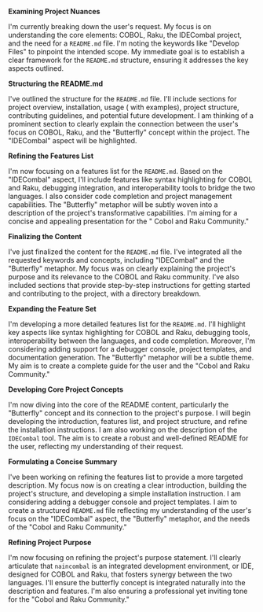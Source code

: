 **Examining Project Nuances**

I'm currently breaking down the user's request. My focus is on understanding the core elements: COBOL, Raku, the
IDECombal project, and the need for a `README.md` file. I'm noting the keywords like "Develop Files" to pinpoint the
intended scope. My immediate goal is to establish a clear framework for the `README.md` structure, ensuring it addresses
the key aspects outlined.

**Structuring the README.md**

I've outlined the structure for the `README.md` file. I'll include sections for project overview, installation, usage (
with examples), project structure, contributing guidelines, and potential future development. I am thinking of a
prominent section to clearly explain the connection between the user's focus on COBOL, Raku, and the "Butterfly" concept
within the project. The "IDECombal" aspect will be highlighted.

**Refining the Features List**

I'm now focusing on a features list for the `README.md`. Based on the "IDECombal" aspect, I'll include features like
syntax highlighting for COBOL and Raku, debugging integration, and interoperability tools to bridge the two languages. I
also consider code completion and project management capabilities. The "Butterfly" metaphor will be subtly woven into a
description of the project's transformative capabilities. I'm aiming for a concise and appealing presentation for the "
Cobol and Raku Community."

**Finalizing the Content**

I've just finalized the content for the `README.md` file. I've integrated all the requested keywords and concepts,
including "IDECombal" and the "Butterfly" metaphor. My focus was on clearly explaining the project's purpose and its
relevance to the COBOL and Raku community. I've also included sections that provide step-by-step instructions for
getting started and contributing to the project, with a directory breakdown.

**Expanding the Feature Set**

I'm developing a more detailed features list for the `README.md`. I'll highlight key aspects like syntax highlighting
for COBOL and Raku, debugging tools, interoperability between the languages, and code completion. Moreover, I'm
considering adding support for a debugger console, project templates, and documentation generation. The "Butterfly"
metaphor will be a subtle theme. My aim is to create a complete guide for the user and the "Cobol and Raku Community."

**Developing Core Project Concepts**

I'm now diving into the core of the README content, particularly the "Butterfly" concept and its connection to the
project's purpose. I will begin developing the introduction, features list, and project structure, and refine the
installation instructions. I am also working on the description of the `IDECombal` tool. The aim is to create a robust
and well-defined README for the user, reflecting my understanding of their request.

**Formulating a Concise Summary**

I've been working on refining the features list to provide a more targeted description. My focus now is on creating a
clear introduction, building the project's structure, and developing a simple installation instruction. I am considering
adding a debugger console and project templates. I aim to create a structured `README.md` file reflecting my
understanding of the user's focus on the "IDECombal" aspect, the "Butterfly" metaphor, and the needs of the "Cobol and
Raku Community."

**Refining Project Purpose**

I'm now focusing on refining the project's purpose statement. I'll clearly articulate that `naincombal` is an integrated
development environment, or IDE, designed for COBOL and Raku, that fosters synergy between the two languages. I'll
ensure the butterfly concept is integrated naturally into the description and features. I'm also ensuring a professional
yet inviting tone for the "Cobol and Raku Community."


